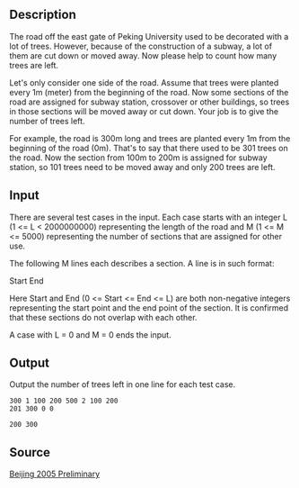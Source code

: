 <h2>Description</h2><p>The road off the east gate of Peking University used to be decorated with a lot of trees. However, because of the construction of a subway, a lot of them are cut down or moved away. Now please help to count how many trees are left.
</p>
Let's only consider one side of the road. Assume that trees were planted every 1m (meter) from the beginning of the road. Now some sections of the road are assigned for subway station, crossover or other buildings, so trees in those sections will be moved away or cut down. Your job is to give the number of trees left.

For example, the road is 300m long and trees are planted every 1m from the beginning of the road (0m). That's to say that there used to be 301 trees on the road. Now the section from 100m to 200m is assigned for subway station, so 101 trees need to be moved away and only 200 trees are left.<h2>Input</h2><p>There are several test cases in the input. Each case starts with an integer L (1 &lt;= L &lt; 2000000000) representing the length of the road and M (1 &lt;= M &lt;= 5000) representing the number of sections that are assigned for other use. 
</p>
The following M lines each describes a section. A line is in such format:

Start End

Here Start and End (0 &lt;= Start &lt;= End &lt;= L) are both non-negative integers representing the start point and the end point of the section. It is confirmed that these sections do not overlap with each other.

A case with L = 0 and M = 0 ends the input.<h2>Output</h2><p>Output the number of trees left in one line for each test case.</p><pre><code class="language-input1">300 1
100 200
500 2
100 200
201 300
0 0
</code></pre><pre><code class="language-output1">200
300
</code></pre><h2>Source</h2><a href="searchproblem?field=source&amp;key=Beijing+2005+Preliminary">Beijing 2005 Preliminary</a>